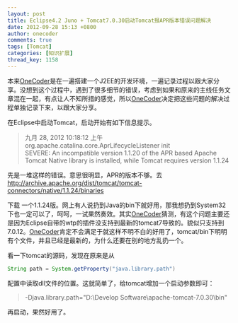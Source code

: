 ```yaml
---
layout: post
title: Eclipse4.2 Juno + Tomcat7.0.30启动Tomcat报APR版本错误问题解决
date: 2012-09-28 15:13 +0800
author: onecoder
comments: true
tags: [Tomcat]
categories: [知识扩展]
thread_key: 1158
---
```

本来<a href="http://www.coderli.com">OneCoder</a>是在一遍搭建一个J2EE的开发环境，一遍记录过程以跟大家分享。没想到这个过程中，遇到了很多细节的错误，考虑到如果和原来的主线任务文章混在一起，有点让人不知所措的感觉，所以<a href="http://www.coderli.com">OneCoder</a>决定把这些问题的解决过程单独记录下来，以跟大家分享。

在Eclipse中启动Tomcat，启动开始有如下信息提示。

> 九月 28, 2012 10:18:12 上午 org.apache.catalina.core.AprLifecycleListener init<br>
> SEVERE: An incompatible version 1.1.20 of the APR based Apache Tomcat Native library is installed, while Tomcat requires version 1.1.24

先是一堆这样的错误。意思很明显，APR的版本不够。去<a href="http://archive.apache.org/dist/tomcat/tomcat-connectors/native/1.1.24/binaries">http://archive.apache.org/dist/tomcat/tomcat-connectors/native/1.1.24/binaries</a>
	
下载 一个1.1.24版。网上有人说扔到Java的bin下就好用，那我想扔到System32下也一定可以了，呵呵，一试果然奏效。其实<a href="http://www.coderli.com">OneCoder</a>猜测，有这个问题主要还是因为Eclipse自带的wtp的插件没支持到最新的tomcat7导致的。貌似只支持到7.0.12。<a href="http://www.coderli.com">OneCoder</a>肯定不会满足于就这样不明不白的好用了，tomcat/bin下明明有个文件，并且已经是最新的，为什么还要在别的地方乱扔一个。</div>

看一下tomcat的源码，发现在原来是从

```java
String path = System.getProperty("java.library.path")
```

配置中读取dll文件的位置。这就简单了，给tomcat增加一个启动参数即可：

> -Djava.library.path="D:\Develop Software\apache-tomcat-7.0.30\bin"

再启动，果然好用了。